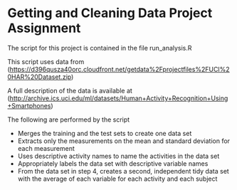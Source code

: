 # Getting and Cleaning Data Project Assignment

The script for this project is contained in the file run_analysis.R

This script uses data from (https://d396qusza40orc.cloudfront.net/getdata%2Fprojectfiles%2FUCI%20HAR%20Dataset.zip)

A full description of the data is available at (http://archive.ics.uci.edu/ml/datasets/Human+Activity+Recognition+Using+Smartphones)

The following are performed by the script
-  Merges the training and the test sets to create one data set
-  Extracts only the measurements on the mean and standard deviation for each measurement
-  Uses descriptive activity names to name the activities in the data set
-  Appropriately labels the data set with descriptive variable names
-  From the data set in step 4, creates a second, independent tidy data set with the average of each variable for each activity and each subject
